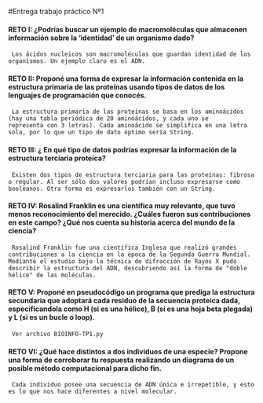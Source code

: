 #Entrega trabajo práctico Nº1

#### RETO I: ¿Podrías buscar un ejemplo de macromoléculas que almacenen información sobre la ‘identidad’ de un organismo dado?
     Los ácidos nucleicos son macromoléculas que guardan identidad de los organismos. Un ejemplo claro es el ADN.
#### RETO II: Proponé una forma de expresar la información contenida en la estructura primaria de las proteínas usando tipos de datos de los lenguajes de programación que conocés.
     La estructura primaria de las proteínas se basa en los aminoácidos (hay una tabla periódica de 20 aminoácidos, y cada uno se        representa con 3 letras). Cada aminoácido se simplifica en una letra sola, por lo que un tipo de dato óptimo sería String.
#### RETO III: ¿ En qué tipo de datos podrías expresar la información de la estructura terciaria proteica?
     Existen dos tipos de estructura terciaria para las proteínas: fibrosa o regular. Al ser sólo dos valores podrían incluso expresarse como booleanos. Otra forma es expresarlos también con un String.
#### RETO IV: Rosalind Franklin es una científica muy relevante, que tuvo menos reconocimiento del merecido. ¿Cuáles fueron sus contribuciones en este campo? ¿Qué nos cuenta su historia acerca del mundo de la ciencia?
     Rosalind Franklin fue una científica Inglesa que realizó grandes contribuciones a la ciencia en la época de la Segunda Guerra Mundial. Mediante el estudio bajo la técnica de difracción de Rayos X pudo describir la estructura del ADN, descubriendo así la forma de "doble hélice" de las moléculas.
#### RETO V: Proponé en pseudocódigo un programa que prediga la estructura secundaria que adoptará cada residuo de la secuencia proteica dada, especificandola como H (si es una hélice), B (si es una hoja beta plegada) y L (si es un bucle o loop).
     Ver archivo BIOINFO-TP1.py
#### RETO VI: ¿Qué hace distintos a dos individuos de una especie? Propone una forma de corroborar tu respuesta realizando un diagrama de un posible método computacional para dicho fin.
     Cada individuo posee una secuencia de ADN única e irrepetible, y esto es lo que nos hace diferentes a nivel molecular.
